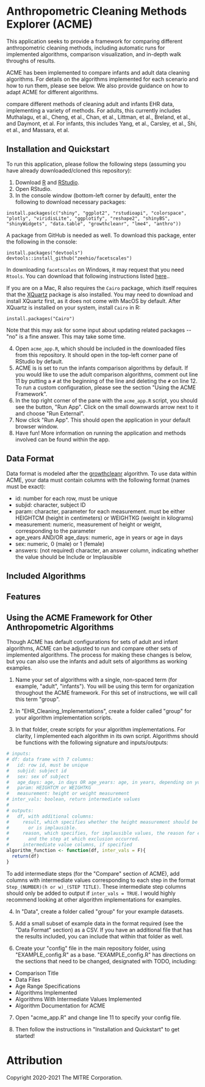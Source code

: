 # Anthropometric Cleaning Methods Explorer (ACME)

This application seeks to provide a framework for comparing different anthropometric cleaning methods, including automatic runs for implemented algorithms, comparison visualization, and in-depth walk throughs of results.

ACME has been implemented to compare infants and adult data cleaning algorithms. For details on the algorithms implemented for each scenario and how to run them, please see below. We also provide guidance on how to adapt ACME for different algorithms.

compare different methods of cleaning adult and infants EHR data,
implementing a variety of methods. For adults, this currently includes Muthalagu, et al., Cheng, et al., Chan, et al., Littman, et al., Breland, et al., and Daymont, et al. For infants, this includes Yang, et al., Carsley, et al., Shi, et al., and Massara, et al.

## Installation and Quickstart

To run this application, please follow the following steps (assuming you have already
downloaded/cloned this repository):

1. Download [R](https://www.r-project.org/) and [RStudio](https://posit.co/products/open-source/rstudio/).
2. Open RStudio.
3. In the console window (bottom-left corner by default), enter the following to download necessary packages:

```{r}
install.packages(c("shiny", "ggplot2", "rstudioapi", "colorspace", "plotly", "viridisLite", "ggplotify", "reshape2", "shinyBS", "shinyWidgets", "data.table", "growthcleanr", "lme4", "anthro"))
```

A package from GitHub is needed as well. To download this package, enter the
following in the console:

```{r}
install.packages("devtools")
devtools::install_github("zeehio/facetscales")
```

In downloading `facetscales` on Windows, it may request that you need `Rtools`. You can download that following instructions listed [here](https://cran.r-project.org/bin/windows/Rtools/)..

If you are on a Mac, R also requires the `Cairo` package, which itself requires that
the [XQuartz](https://www.xquartz.org/) package is also installed. You may need to
download and install XQuartz first, as it does not come with MacOS by default. After
XQuartz is installed on your system, install `Cairo` in R:

```{r}
install.packages("Cairo")
```

Note that this may ask for some input about updating related packages -- "no" is a fine
answer. This may take some time.

4. Open `acme_app.R`, which should be included in the downloaded files from
this repository. It should open in the top-left corner pane of RStudio by default.
5. ACME is is set to run the infants comparison algorithms by default. If you would like to use the adult comparison algorithms, comment out line 11 by putting a `#` at the beginning of the line and deleting the `#` on line 12. To run a custom configuration, please see the section "Using the ACME Framework".
5. In the top right corner of the pane with the `acme_app.R` script, you should see the
button, "Run App". Click on the small downwards arrow next to it and choose "Run
External".
6. Now click "Run App". This should open the application in your default browser window.
7. Have fun! More information on running the application and methods involved can be
found within the app.

## Data Format

Data format is modeled after the [growthcleanr]() algorithm. To use data within ACME, your data must contain columns with the following format (names must be exact):

- id: number for each row, must be unique
- subjid: character, subject ID
- param: character, parameter for each measurement. must be either HEIGHTCM (height in centimeters) or WEIGHTKG (weight in kilograms)
- measurement: numeric, measurement of height or weight, corresponding to the parameter
- age_years AND/OR age_days: numeric, age in years or age in days
- sex: numeric, 0 (male) or 1 (female)
- answers: (not required) character, an answer column, indicating whether the value should be Include or Implausible

## Included Algorithms

## Features

## Using the ACME Framework for Other Anthropometric Algorithms

Though ACME has default configurations for sets of adult and infant algorithms, ACME can be adjusted to run and compare other sets of implemented algorithms. The process for making these changes is below, but you can also use the infants and adult sets of algorithms as working examples.

1. Name your set of algorithms with a single, non-spaced term (for example, "adult", "infants"). You will be using this term for organization throughout the ACME framework. For this set of instructions, we will call this term "group".

2. In "EHR_Cleaning_Implementations", create a folder called "group" for your algorithm implementation scripts.

3. In that folder, create scripts for your algorithm implementations. For clarity, I implemented each algorithm in its own script. Algorithms should be functions with the following signature and inputs/outputs:

```r
# inputs:
# df: data frame with 7 columns:
#   id: row id, must be unique
#   subjid: subject id
#   sex: sex of subject
#   age_days: age, in days OR age_years: age, in years, depending on your implementation
#   param: HEIGHTCM or WEIGHTKG
#   measurement: height or weight measurement
# inter_vals: boolean, return intermediate values
#
# outputs:
#   df, with additional columns:
#     result, which specifies whether the height measurement should be included,
#       or is implausible.
#     reason, which specifies, for implausible values, the reason for exclusion,
#       and the step at which exclusion occurred.
#     intermediate value columns, if specified
algorithm_function <- function(df, inter_vals = F){
  return(df)
}
```

To add intermediate steps (for the "Compare" section of ACME), add columns with intermediate values corresponding to each step in the format `Step_(NUMBER)(h or w)_(STEP TITLE)`. These intermediate step columns should only be added to output if `inter_vals = TRUE`. I would highly recommend looking at other algorithm implementations for examples.

4. In "Data", create a folder called "group" for your example datasets.

5. Add a small subset of example data in the format required (see the "Data Format" section) as a CSV. If you have an additional file that has the results included, you can include that within that folder as well.

6. Create your "config" file in the main repository folder, using "EXAMPLE_config.R" as a base. "EXAMPLE_config.R" has directions on the sections that need to be changed, designated with TODO, including:

- Comparison Title
- Data Files
- Age Range Specifications
- Algorithms Implemented
- Algorithms With Intermediate Values Implemented
- Algorithm Documentation for ACME

7. Open "acme_app.R" and change line 11 to specify your config file.

8. Then follow the instructions in "Installation and Quickstart" to get started!

# Attribution

Copyright 2020-2021 The MITRE Corporation.




